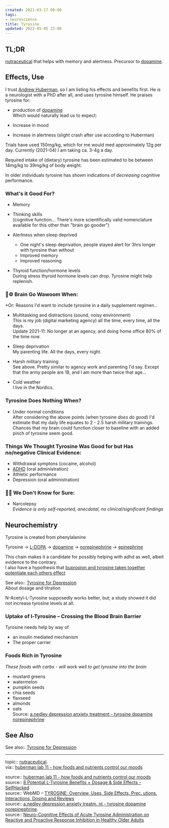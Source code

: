 ```yaml
---
created: 2021-03-17 09:00
tags:
- neuroscience
title: Tyrosine
updated: 2022-05-05 23:00
---
```

   
## TL;DR   
[nutraceutical](../neuroscience/nutraceutical.md) that helps with memory and alertness. Precursor to [dopamine](/not_created.md).   
   
   
## Effects, Use   
   
I trust [Andrew Huberman](../Andrew%20Huberman.md), so I am listing his effects and benefits first. He is a neurologist with a PhD after all, and uses tyrosine himself. He praises tyrosine for:   
   
- production of [dopamine](/not_created.md)   
Which would naturally lead us to expect:   
   
- Increase in mood   
- Increase in alertness (slight crash after use according to Huberman)   
   
Trials have used 150mg/kg, which for me would med approximately 12g per day. Currently (2021-04) I am taking ca. 3-4g a day.   
   
Required intake of (dietary) tyrosine has been estimated to be between 14mg/kg to 39mg/kg of body weight.   
   
In older individuals tyrosine has shown indications of *decreasing* cognitive performance.   
   
   
### What's it Good For?   
   
- Memory   
- Thinking skills   
(cognitive function… There's more scientifically valid nomenclature available for this other than "brain go gooder")   
   
- Alertness when sleep deprived     
	- One night's sleep deprivation, people stayed alert for 3hrs longer with tyrosine than without     
	- Improved memory     
	- Improved reasoning     
- Thyroid function/hormone levels     
During stress thyroid hormone levels can drop. Tyrosine might help replenish.     
   
### 🧠⚙ Brain Go Wawoom When:   
*Or: Reasons I'd want to include tyrosine in a daily supplement regimen..     
   
   
- Multitasking and distractions (sound, noisy environment)     
This is my job (digital marketing agency) all the time, every time, all the days.     
Update 2021-11: No longer at an agency, and doing home office 80% of the time now.   
   
- Sleep deprivation     
My parenting life. All the days, every night.     
   
- Harsh military training     
See above. Pretty similar to agency work and parenting I'd say. Except that the army people are 18, and I am more than twice that age…     
   
- Cold weather     
I live in the Nordics.   
   
   
### Tyrosine Does Nothing When?   
   
- Under normal conditions     
After considering the above points (when tyrosine *does do good*) I'd estimate that my daily life equates to 2 - 2.5 harsh military trainings. Chances that my brain could function closer to baseline with an added pinch of tyrosine seem good.   
   
   
### Things We Thought Tyrosine Was Good for but Has no/negative Clinical Evidence:   
   
- Withdrawal symptons (cocaine, alcohol)   
- [ADHD](../adhd.md) (oral administration)   
- Athletic performance   
- Depression (oral administration)   
   
### 🤷‍♀️ We Don't Know for Sure:   
   
- Narcolepsy   
*Evidence is only self-reported, anecdotal, no clinical/significant findings*   
   
   
## Neurochemistry   
Tyrosine is created from phenylalanine     
   
Tyrosine → [L-DOPA](/not_created.md) → [dopamine](/not_created.md) → [norepinephrine](/not_created.md) → [epinephrine](../neuroscience/epinephrine.md)    
   
This chain makes it a candidate for possibly helping with adhd as well, albeit evidence to the contrary.     
I also have a hypothesis that [bupropion and tyrosine taken together potentiate each others effect](/not_created.md)   
   
See also:: [Tyrosine for Depression](../neuroscience/Tyrosine%20for%20Depression.md)   
About dosage and titration   
   
N-Acetyl-L-Tyrosine supposedly works better, but; a study showed it did not increase tyrosine levels at all.   
   
### Uptake of l-Tyrosine – Crossing the Blood Brain Barrier   
Tyrosine needs help by way of   
   
- an insulin mediated mechanism   
- The proper carrier   
   
### Foods Rich in Tyrosine   
*These foods with carbs - will work well to get tyrosine into the brain*   
   
- mustard greens   
- watermelon   
- pumpkin seeds   
- chia seeds   
- flaxseed   
- almonds   
- oats   
Source: [a.nedley depression anxiety treatment - tyrosine dopamine norepinephrine](/not_created.md)   
   
## See Also   
See also:: [Tyrosine for Depression](../neuroscience/Tyrosine%20for%20Depression.md)   
   
   
   
---   
topic:: [nutraceutical](../neuroscience/nutraceutical.md).    
via:: [huberman lab 11 - how foods and nutrients control our moods](../neuroscience/huberman%20lab%2011%20-%20how%20foods%20and%20nutrients%20control%20our%20moods.md)     
     
source:: [huberman lab 11 - how foods and nutrients control our moods](../neuroscience/huberman%20lab%2011%20-%20how%20foods%20and%20nutrients%20control%20our%20moods.md)     
source:: [8 Potential L-Tyrosine Benefits + Dosage & Side Effects - SelfHacked](https://selfhacked.com/blog/tyrosine-6-proven-health-benefits-tyrosine/)     
source:: WebMD – [TYROSINE: Overview, Uses, Side Effects, Prec. utions, Interactions, Dosing and Reviews](../neuroscience/tyrosine.md)     
source:: [a.nedley depression anxiety treatm. nt - tyrosine dopamine norepinephrine](/not_created.md).     
source:: [Neuro-Cognitive Effects of Acute Tyrosine Administration on Reactive and Proactive Response Inhibition in Healthy Older Adults](https://www.ncbi.nlm.nih.gov/pmc/articles/PMC6084775/)